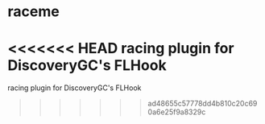 # raceme
<<<<<<< HEAD
racing plugin for DiscoveryGC's FLHook
=======
racing plugin for DiscoveryGC's FLHook
>>>>>>> ad48655c57778dd4b810c20c690a6e25f9a8329c
